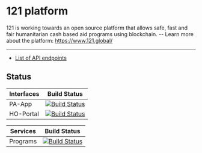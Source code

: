 121 platform
============

121 is working towards an open source platform that allows safe, fast and fair humanitarian cash based aid programs using blockchain.  -- Learn more about the platform: <https://www.121.global/>

---
- [List of API endpoints](./API%20Reference.md)  

## Status

| Interfaces | Build Status |
|------------|--------------|
| PA-App  | [![Build Status](https://dev.azure.com/global121/121%20Platform/_apis/build/status/Interface%20-%20PA-App?branchName=master)](https://dev.azure.com/global121/121%20Platform/_build/latest?definitionId=17&branchName=master) |
| HO-Portal  | [![Build Status](https://dev.azure.com/global121/121%20Platform/_apis/build/status/Interface%20-%20HO-Portal?branchName=master)](https://dev.azure.com/global121/121%20Platform/_build/latest?definitionId=13&branchName=master) |

| Services   | Build Status |
|------------|--------------|
| Programs   | [![Build Status](https://dev.azure.com/global121/121%20Platform/_apis/build/status/Service%20-%20Programs?branchName=master)](https://dev.azure.com/global121/121%20Platform/_build/latest?definitionId=12&branchName=master) |
